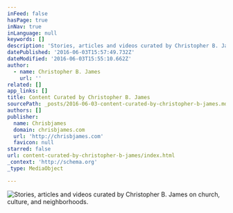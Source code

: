 ```yaml
---
inFeed: false
hasPage: true
inNav: true
inLanguage: null
keywords: []
description: 'Stories, articles and videos curated by Christopher B. James on church, culture, and neighborhoods.'
datePublished: '2016-06-03T15:57:49.732Z'
dateModified: '2016-06-03T15:55:10.662Z'
author:
  - name: Christopher B. James
    url: ''
related: []
app_links: []
title: Content Curated by Christopher B. James
sourcePath: _posts/2016-06-03-content-curated-by-christopher-b-james.md
authors: []
publisher:
  name: Chrisbjames
  domain: chrisbjames.com
  url: 'http://chrisbjames.com'
  favicon: null
starred: false
url: content-curated-by-christopher-b-james/index.html
_context: 'http://schema.org'
_type: MediaObject

---
```

![Stories, articles and videos curated by Christopher B. James on church, culture, and neighborhoods.](https://the-grid-user-content.s3-us-west-2.amazonaws.com/c3add799-f3f7-454f-b43e-8ce6d37235d8.png)